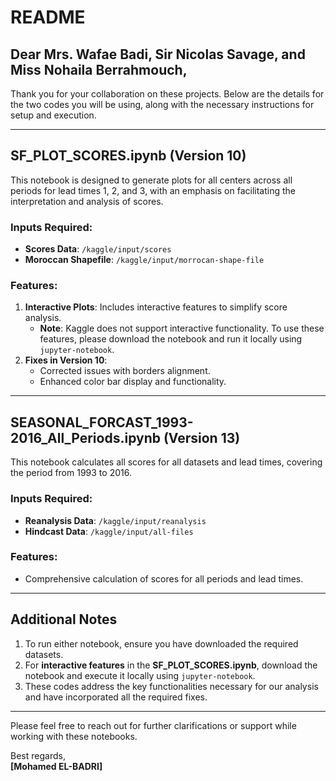 # README

## Dear Mrs. Wafae Badi, Sir Nicolas Savage, and Miss Nohaila Berrahmouch,

Thank you for your collaboration on these projects. Below are the details for the two codes you will be using, along with the necessary instructions for setup and execution.

---

## SF_PLOT_SCORES.ipynb (Version 10)

This notebook is designed to generate plots for all centers across all periods for lead times 1, 2, and 3, with an emphasis on facilitating the interpretation and analysis of scores.

### Inputs Required:
- **Scores Data**: `/kaggle/input/scores`
- **Moroccan Shapefile**: `/kaggle/input/morrocan-shape-file`

### Features:
1. **Interactive Plots**: Includes interactive features to simplify score analysis.
   - **Note**: Kaggle does not support interactive functionality. To use these features, please download the notebook and run it locally using `jupyter-notebook`.
2. **Fixes in Version 10**:
   - Corrected issues with borders alignment.
   - Enhanced color bar display and functionality.

---

## SEASONAL_FORCAST_1993-2016_All_Periods.ipynb (Version 13)

This notebook calculates all scores for all datasets and lead times, covering the period from 1993 to 2016.

### Inputs Required:
- **Reanalysis Data**: `/kaggle/input/reanalysis`
- **Hindcast Data**: `/kaggle/input/all-files`

### Features:
- Comprehensive calculation of scores for all periods and lead times.

---

## Additional Notes
1. To run either notebook, ensure you have downloaded the required datasets.
2. For **interactive features** in the **SF_PLOT_SCORES.ipynb**, download the notebook and execute it locally using `jupyter-notebook`.
3. These codes address the key functionalities necessary for our analysis and have incorporated all the required fixes.

---

Please feel free to reach out for further clarifications or support while working with these notebooks.

Best regards,  
**[Mohamed EL-BADRI]**

